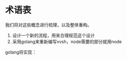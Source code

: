 # 术语表

我们将对这些概念进行梳理，以及整体重构。

1. 设计一个新的流程，用来合理规范这个设计
2. 采用golang来重新编写vvsh，node需要的部分就用node

golang将实现：




